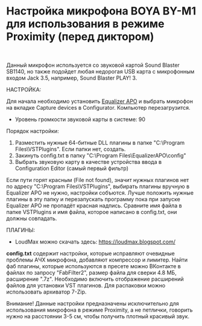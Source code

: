 # Настройка микрофона BOYA BY-M1 для использования в режиме Proximity (перед диктором)

<br>

Данный микрофон используется со звуковой картой Sound Blaster SB1140, но также подойдет любая недорогая USB карта с микрофонным входом Jack 3.5, например, Sound Blaster PLAY! 3.

НАСТРОЙКА:

Для начала необходимо установить <a href="https://sourceforge.net/projects/equalizerapo/files/1.3/EqualizerAPO64-1.3.exe/download">Equalizer APO</a> и выбрать микрофон на вкладке Capture devices в Configurator. Компьютер перезагрузится.

* Уровень громкости звуковой карты в системе: 90<br>

Порядок настройки:

1. Разместить нужные 64-битные DLL плагины в папке "C:\Program Files\VSTPlugins\". Если папки нет, создать.<br>
2. Закинуть config.txt в папку "C:\Program Files\EqualizerAPO\config\"<br>
3. Выбрать звуковую карту в качестве устройства ввода в Configuration Editor (самый первый фильтр)<br>

Если пути горят красным (File not found), значит нужных плагинов нет по адресу "C:\Program Files\VSTPlugins\", выбирать плагины вручную в Equalizer APO не нужно, настройки собъются. Лучше положить нужные плагины в эту папку и перезапускать программу пока при запуске Equalizer APO не пропадёт красная надпись. Сравните имя файла в папке VSTPlugins и имя файла, которое написано в config.txt, они должны совпадать.<br>

ПЛАГИНЫ:

* LoudMax можно скачать здесь: https://loudmax.blogspot.com/<br>

<b>config.txt</b> содержит настройки, которые исправляют очевидные проблемы АЧХ микрофона, добавляют компрессор и лимитер. Найти фаб плагины, которые используются в пресете можно ВКонтакте в файлах по запросу "FabFilter2", размер файла для сверки 4.8 МБ, расширение ".7z". Необходимо включить отображение расширений файлов для установки VST плагинов. Для распаковки можно использовать архиватор 7-Zip.

Внимание! Данные настройки предназначены исключительно для использования микрофона в режиме Proximity, а не петлички, говорить нужно на расстоянии 3-5 см, чтобы получить плотный красивый звук.
